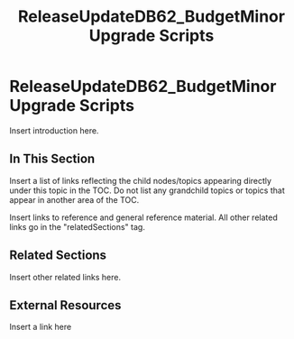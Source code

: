 ﻿---
title: ReleaseUpdateDB62_BudgetMinor Upgrade Scripts
TOCTitle: ReleaseUpdateDB62_BudgetMinor Upgrade Scripts
ms:assetid: 4c734c02-b9fc-4d21-8c99-5e50db3cb23c
ms:mtpsurl: https://msdn.microsoft.com/en-us/library/Dn702728(v=AX.60)
ms:contentKeyID: 65236184
ms.date: 05/18/2015
mtps_version: v=AX.60
---

# ReleaseUpdateDB62\_BudgetMinor Upgrade Scripts 


Insert introduction here.

## In This Section

Insert a list of links reflecting the child nodes/topics appearing directly under this topic in the TOC. Do not list any grandchild topics or topics that appear in another area of the TOC.


Insert links to reference and general reference material. All other related links go in the "relatedSections" tag.

## Related Sections

Insert other related links here.

## External Resources

 Insert a link here

  


